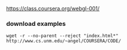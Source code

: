 https://class.coursera.org/webgl-001/

### download examples
`wget -r --no-parent --reject "index.html*"  http://www.cs.unm.edu/~angel/COURSERA/CODE/`